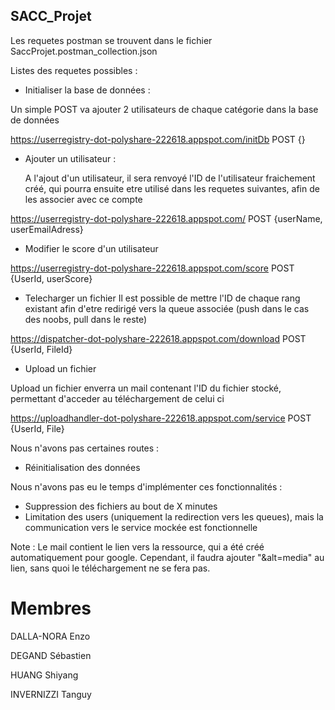 ## SACC_Projet

Les requetes postman se trouvent dans le fichier SaccProjet.postman_collection.json

Listes des requetes possibles :

- Initialiser la base de données : 

Un simple POST va ajouter 2 utilisateurs de chaque catégorie dans la base de données

https://userregistry-dot-polyshare-222618.appspot.com/initDb
POST {}

- Ajouter un utilisateur :

  A l'ajout d'un utilisateur, il sera renvoyé l'ID de l'utilisateur fraichement créé, qui pourra ensuite etre utilisé dans les requetes suivantes, afin de les associer avec ce compte
  
https://userregistry-dot-polyshare-222618.appspot.com/
POST {userName, userEmailAdress}

- Modifier le score d'un utilisateur

https://userregistry-dot-polyshare-222618.appspot.com/score
POST {UserId, userScore}

- Telecharger un fichier
Il est possible de mettre l'ID de chaque rang existant afin d'etre redirigé vers la queue associée (push dans le cas des noobs, pull dans le reste)

https://dispatcher-dot-polyshare-222618.appspot.com/download
POST {UserId, FileId}


- Upload un fichier

Upload un fichier enverra un mail contenant l'ID du fichier stocké, permettant d'acceder au téléchargement de celui ci

https://uploadhandler-dot-polyshare-222618.appspot.com/service
POST {UserId, File}


Nous n'avons pas certaines routes :
  - Réinitialisation des données
  
Nous n'avons pas eu le temps d'implémenter ces fonctionnalités :
  - Suppression des fichiers au bout de X minutes
  - Limitation des users (uniquement la redirection vers les queues), mais la communication vers le service mockée est fonctionnelle

Note : 
Le mail contient le lien vers la ressource, qui a été créé automatiquement pour google. Cependant, il faudra ajouter "&alt=media" au lien, sans quoi le téléchargement ne se fera pas.

# Membres

DALLA-NORA Enzo

DEGAND Sébastien 

HUANG Shiyang 

INVERNIZZI Tanguy

